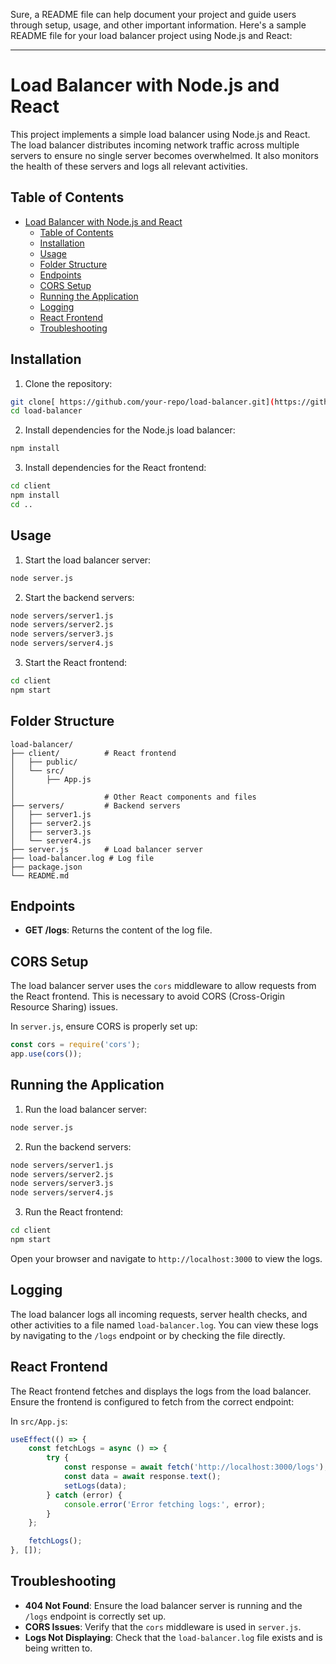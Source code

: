 Sure, a README file can help document your project and guide users through setup, usage, and other important information. Here's a sample README file for your load balancer project using Node.js and React:

---

# Load Balancer with Node.js and React

This project implements a simple load balancer using Node.js and React. The load balancer distributes incoming network traffic across multiple servers to ensure no single server becomes overwhelmed. It also monitors the health of these servers and logs all relevant activities.

## Table of Contents

- [Load Balancer with Node.js and React](#load-balancer-with-nodejs-and-react)
  - [Table of Contents](#table-of-contents)
  - [Installation](#installation)
  - [Usage](#usage)
  - [Folder Structure](#folder-structure)
  - [Endpoints](#endpoints)
  - [CORS Setup](#cors-setup)
  - [Running the Application](#running-the-application)
  - [Logging](#logging)
  - [React Frontend](#react-frontend)
  - [Troubleshooting](#troubleshooting)

## Installation

1. Clone the repository:

```bash
git clone[ https://github.com/your-repo/load-balancer.git](https://github.com/manishchandrakar/load-balancer.git)
cd load-balancer
```

2. Install dependencies for the Node.js load balancer:

```bash
npm install
```

3. Install dependencies for the React frontend:

```bash
cd client
npm install
cd ..
```

## Usage

1. Start the load balancer server:

```bash
node server.js
```

2. Start the backend servers:

```bash
node servers/server1.js
node servers/server2.js
node servers/server3.js
node servers/server4.js
```

3. Start the React frontend:

```bash
cd client
npm start
```

## Folder Structure

```
load-balancer/
├── client/          # React frontend
│   ├── public/
│   └── src/
│       ├── App.js
│     
│                    # Other React components and files
├── servers/         # Backend servers
│   ├── server1.js
│   ├── server2.js
│   ├── server3.js
│   └── server4.js
├── server.js        # Load balancer server
├── load-balancer.log # Log file
├── package.json
└── README.md
```

## Endpoints

- **GET /logs**: Returns the content of the log file.

## CORS Setup

The load balancer server uses the `cors` middleware to allow requests from the React frontend. This is necessary to avoid CORS (Cross-Origin Resource Sharing) issues.

In `server.js`, ensure CORS is properly set up:

```javascript
const cors = require('cors');
app.use(cors());
```

## Running the Application

1. Run the load balancer server:

```bash
node server.js
```

2. Run the backend servers:

```bash
node servers/server1.js
node servers/server2.js
node servers/server3.js
node servers/server4.js
```

3. Run the React frontend:

```bash
cd client
npm start
```

Open your browser and navigate to `http://localhost:3000` to view the logs.

## Logging

The load balancer logs all incoming requests, server health checks, and other activities to a file named `load-balancer.log`. You can view these logs by navigating to the `/logs` endpoint or by checking the file directly.

## React Frontend

The React frontend fetches and displays the logs from the load balancer. Ensure the frontend is configured to fetch from the correct endpoint:

In `src/App.js`:

```javascript
useEffect(() => {
    const fetchLogs = async () => {
        try {
            const response = await fetch('http://localhost:3000/logs');
            const data = await response.text();
            setLogs(data);
        } catch (error) {
            console.error('Error fetching logs:', error);
        }
    };

    fetchLogs();
}, []);
```

## Troubleshooting

- **404 Not Found**: Ensure the load balancer server is running and the `/logs` endpoint is correctly set up.
- **CORS Issues**: Verify that the `cors` middleware is used in `server.js`.
- **Logs Not Displaying**: Check that the `load-balancer.log` file exists and is being written to.
